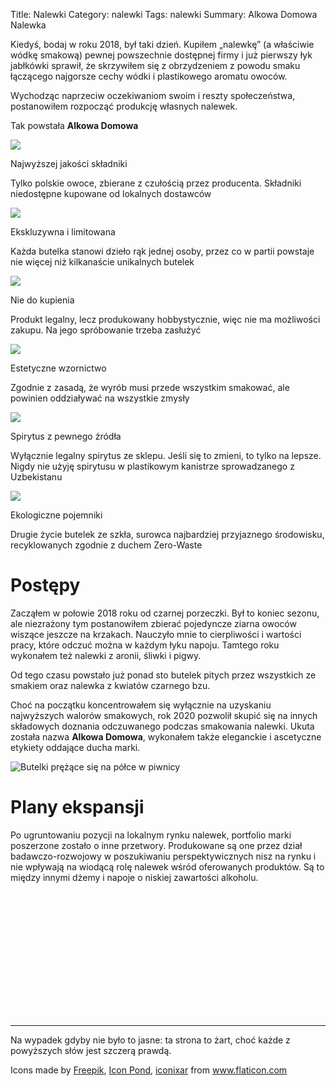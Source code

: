 Title: Nalewki
Category: nalewki
Tags: nalewki
Summary: Alkowa Domowa Nalewka

Kiedyś, bodaj w roku 2018, był taki dzień. Kupiłem „nalewkę” (a właściwie wódkę smakową) pewnej powszechnie dostępnej firmy i już pierwszy łyk jabłkówki sprawił, że skrzywiłem się z obrzydzeniem z powodu smaku łączącego najgorsze cechy wódki i plastikowego aromatu owoców.

Wychodząc naprzeciw oczekiwaniom swoim i reszty społeczeństwa, postanowiłem rozpocząć produkcję własnych nalewek.

Tak powstała **Alkowa Domowa**

<div class="nalewki-container container">
  <div class="row">
    <div class="col-md-4">
    <img class="nalewki-icon ignore-image" src="{attach}apple.png" />
    <p class="nalewki-title">Najwyższej jakości składniki</p>
    <p class="nalewki-subtitle">Tylko polskie owoce, zbierane z czułością przez producenta. Składniki niedostępne kupowane od lokalnych dostawców</p>
    </div>
    <div class="col-md-4">
    <img class="nalewki-icon ignore-image" src="{attach}diamond.png" />
    <p class="nalewki-title">Ekskluzywna i limitowana</p>
    <p class="nalewki-subtitle">Każda butelka stanowi dzieło rąk jednej osoby, przez co w partii powstaje nie więcej niż kilkanaście unikalnych butelek</p>
    </div>
    <div class="col-md-4">
    <img class="nalewki-icon ignore-image" src="{attach}gift.png" />
    <p class="nalewki-title">Nie do kupienia</p>
    <p class="nalewki-subtitle">Produkt legalny, lecz produkowany hobbystycznie, więc nie ma możliwości zakupu. Na jego spróbowanie trzeba zasłużyć</p>
    </div>
  </div>
  <div class="row nalewki-row-top-margin">
    <div class="col-md-4">
    <img class="nalewki-icon ignore-image" src="{attach}painting-palette.png" />
    <p class="nalewki-title">Estetyczne wzornictwo</p>
    <p class="nalewki-subtitle">Zgodnie z zasadą, że wyrób musi przede wszystkim smakować, ale powinien oddziaływać na wszystkie zmysły</p>
    </div>
    <div class="col-md-4">
    <img class="nalewki-icon ignore-image" src="{attach}gwarancja.jpg" />
    <p class="nalewki-title">Spirytus z pewnego źródła</p>
    <p class="nalewki-subtitle">Wyłącznie legalny spirytus ze sklepu. Jeśli się to zmieni, to tylko na lepsze. Nigdy nie użyję spirytusu w plastikowym kanistrze sprowadzanego z Uzbekistanu</p>
    </div>
    <div class="col-md-4">
    <img class="nalewki-icon ignore-image" src="{attach}liquor.png" />
    <p class="nalewki-title">Ekologiczne pojemniki</p>
    <p class="nalewki-subtitle">Drugie życie butelek ze szkła, surowca najbardziej przyjaznego środowisku, recyklowanych zgodnie z duchem Zero-Waste</p>
    </div>
  </div>
</div>

# Postępy

Zacząłem w połowie 2018 roku od czarnej porzeczki. Był to koniec sezonu, ale niezrażony tym postanowiłem zbierać pojedyncze ziarna owoców wiszące jeszcze na krzakach. Nauczyło mnie to cierpliwości i wartości pracy, które odczuć można w każdym łyku napoju. Tamtego roku wykonałem też nalewki z aronii, śliwki i pigwy.

Od tego czasu powstało już ponad sto butelek pitych przez wszystkich ze smakiem oraz nalewka z kwiatów czarnego bzu.

Choć na początku koncentrowałem się wyłącznie na uzyskaniu najwyższych walorów smakowych, rok 2020 pozwolił skupić się na innych składowych doznania odczuwanego podczas smakowania nalewki. Ukuta została nazwa **Alkowa Domowa**, wykonałem także eleganckie i ascetyczne etykiety oddające ducha marki.

![Butelki prężące się na półce w piwnicy]({attach}butelki.jpg)

# Plany ekspansji

Po ugruntowaniu pozycji na lokalnym rynku nalewek, portfolio marki poszerzone zostało o inne przetwory. Produkowane są one przez dział badawczo-rozwojowy w poszukiwaniu perspektywicznych nisz na rynku i nie wpływają na wiodącą rolę nalewek wśród oferowanych produktów. Są to między innymi dżemy i napoje o niskiej zawartości alkoholu.

<div style="height:200px"></div>

---

Na wypadek gdyby nie było to jasne: ta strona to żart, choć każde z powyższych słów jest szczerą prawdą.

<p class="nalewki-bottom-text">Icons made by <a href="https://www.flaticon.com/authors/freepik" title="Freepik">Freepik</a>, <a href="https://www.flaticon.com/authors/icon-pond" title="Icon Pond">Icon Pond</a>, <a href="https://www.flaticon.com/free-icon/alcohol_3081898" title="iconixar">iconixar</a> from <a href="https://www.flaticon.com/" title="Flaticon"> www.flaticon.com</a></p>

<link rel="stylesheet" href="{attach}style.css">
